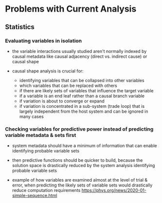 # Problems with Current Analysis

## Statistics

### Evaluating variables in isolation

- the variable interactions usually studied aren't normally indexed by causal metadata like causal adjacency (direct vs. indirect cause) or causal shape

- causal shape analysis is crucial for:
	- identifying variables that can be collapsed into other variables
	- which variables that can be replaced with others
	- if there are likely sets of variables that influence the target variable
	- if a variable is an end leaf rather than a causal branch variable
	- if variation is about to converge or expand
	- if variation is concentrated in a sub-system (trade loop) that is largely independent from the host system and can be ignored in many cases

### Checking variables for predictive power instead of predicting variable metadata & sets first

- system metadata should have a minimum of information that can enable identifying probable variable sets

- then predictive functions should be quicker to build, because the solution space is drastically reduced by the system analysis identifying probable variable sets

- example of how variables are examined almost at the level of trial & error, when predicting the likely sets of variable sets would drastically reduce computation requirements
  https://phys.org/news/2020-01-simple-sequence.html
	